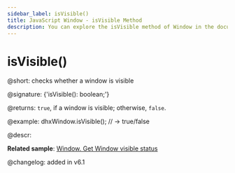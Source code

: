 ```yaml
---
sidebar_label: isVisible()
title: JavaScript Window - isVisible Method 
description: You can explore the isVisible method of Window in the documentation of the DHTMLX JavaScript UI library. Browse developer guides and API reference, try out code examples and live demos, and download a free 30-day evaluation version of DHTMLX Suite.
---
```


# isVisible()

@short: checks whether a window is visible

@signature: {'isVisible(): boolean;'}

@returns:
`true`, if a window is visible; otherwise, `false`.

@example:
dhxWindow.isVisible(); // -> true/false

@descr:

**Related sample**: [Window. Get Window visible status](https://snippet.dhtmlx.com/woz5c09h)

@changelog: added in v6.1

[comment]: # (@related: window/usage.md#checking-visibility-of-window)
